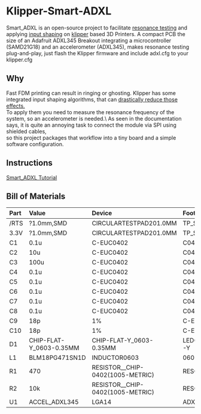 # Klipper-Smart-ADXL
Smart_ADXL is an open-source project to facilitate [resonance testing](https://www.klipper3d.org/Measuring_Resonances.html) and applying [input shaping](https://www.klipper3d.org/Resonance_Compensation.html) on [klipper](https://www.klipper3d.org/) based 3D Printers.
A compact PCB the size of an Adafruit ADXL345 Breakout integrating a microcontroller (SAMD21G18) and an accelerometer (ADXL345),
makes resonance testing plug-and-play, just flash the Klipper firmware and include adxl.cfg to your klipper.cfg

## Why

Fast FDM printing can result in ringing or ghosting. Klipper has some integrated input shaping algorithms, that can [drastically reduce those effects.](https://www.youtube.com/watch?v=5fOhi-LL9dU)\
To apply them you need to measure the resonance frequency of the system, so an accelerometer is needed.\ As seen in the documentation says, it is quite an annoying task to connect the module via SPI using shielded cables,\
so this project packages that workflow into a tiny board and a simple software configuration. 

## Instructions
[Smart_ADXL Tutorial](Tutorial.md)


## Bill of Materials 

| Part   | Value                   | Device                                                                 | Footprint           |
|:-------|:------------------------|:-----------------------------------------------------------------------|:--------------------|
| /RTS   | ?1.0mm,SMD              | CIRCULARTESTPAD$20$1.0MM | TP_SMD_?1.0MM       |
| 3.3V   | ?1.0mm,SMD              | CIRCULARTESTPAD$20$1.0MM | TP_SMD_?1.0MM       |
| C1     | 0.1u                    | C-EUC0402                                                              | C0402               |
| C2     | 10u                     | C-EUC0402                                                              | C0402               |
| C3     | 100u                    | C-EUC0402                                                              | C0402               |
| C4     | 0.1u                    | C-EUC0402                                                              | C0402               |
| C5     | 0.1u                    | C-EUC0402                                                              | C0402               |
| C6     | 0.1u                    | C-EUC0402                                                              | C0402               |
| C7     | 0.1u                    | C-EUC0402                                                              | C0402               |
| C8     | 0.1u                    | C-EUC0402                                                              | C0402               |
| C9     | 18p                     | 1%                                                                     | C-EUC0402           |
| C10    | 18p                     | 1%                                                                     | C-EUC0402           |
| D1     | CHIP-FLAT-Y_0603-0.35MM | CHIP-FLAT-Y_0603-0.35MM                                                | LEDC1608X35N_FLAT-Y |
| L1     | BLM18PG471SN1D          | INDUCTOR0603                                                           | 0603                |
| R1     | 470                     | RESISTOR__CHIP-0402(1005-METRIC)                                       | RESC1005X40         |
| R2     | 10k                     | RESISTOR__CHIP-0402(1005-METRIC)                                       | RESC1005X40         |
| U1     | ACCEL_ADXL345           | LGA14                                                                  | ADXL345             |
